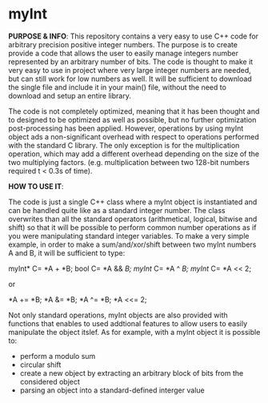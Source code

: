 # myInt
**PURPOSE & INFO**: 
This repository contains a very easy to use C++ code for arbitrary precision positive integer numbers. The purpose is to create provide a code that allows the user to easily manage integers number represented by an arbitrary number of bits. 
The code is thought to make it very easy to use in project where very large integer numbers are needed, but can still work for low numbers as well. It will be sufficient to download the single file and include it in your main() file, without the need to download and setup an entire library.

The code is not completely optimized, meaning that it has been thought and to designed to be optimized as well as possible, but no further optimization post-processing has been applied. However, operations by using myInt object ads a non-significant overhead with respect to operations performed with the standard C library. The only exception is for the multiplication operation, which may add a different overhead depending on the size of the two multiplying factors. (e.g. multiplication between two 128-bit numbers required t < 0.3s of time).

**HOW TO USE IT**:

The code is just a single C++ class where a myInt object is instantiated and can be handled quite like as a standard integer number. The class overwrites than all the standard operators (arithmetical, logical, bitwise and shift) so that it will be possible to perform common number operations as if you were manipulating standard integer variables.
To make a very simple example, in order to make a sum/and/xor/shift between two myInt numbers A and B, it will be sufficient to type:

myInt* C= *A + *B;
bool C= *A && *B;
myInt* C= *A ^ *B;
myInt* C= *A << 2;

or

*A += *B;
*A &= *B;
*A ^= *B;
*A <<= 2;

Not only standard operations, myInt objects are also provided with functions that enables to used addtional features to allow users to easily manipulate the object itslef. As for example, with a myInt object it is possible to:
- perform a modulo sum
- circular shift
- create a new object by extracting an arbitrary block of bits from the considered object
- parsing an object into a standard-defined interger value




